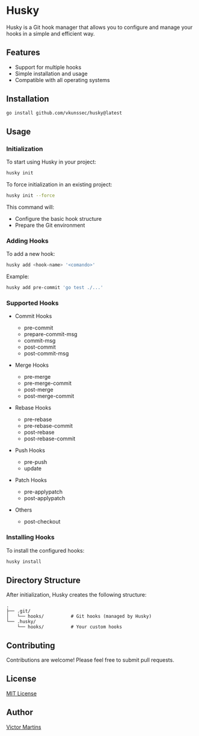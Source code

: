 # Husky

Husky is a Git hook manager that allows you to configure and manage your hooks in a simple and efficient way.

## Features

- Support for multiple hooks
- Simple installation and usage
- Compatible with all operating systems

## Installation

```bash
go install github.com/vkunssec/husky@latest
```

## Usage

### Initialization

To start using Husky in your project:

```bash
husky init
```

To force initialization in an existing project:

```bash
husky init --force
```

This command will:
- Configure the basic hook structure
- Prepare the Git environment

### Adding Hooks

To add a new hook:

```bash
husky add <hook-name> '<comando>'
```

Example:
```bash
husky add pre-commit 'go test ./...'
```

### Supported Hooks

- Commit Hooks
  - pre-commit
  - prepare-commit-msg
  - commit-msg
  - post-commit
  - post-commit-msg

- Merge Hooks
  - pre-merge
  - pre-merge-commit
  - post-merge
  - post-merge-commit

- Rebase Hooks
  - pre-rebase
  - pre-rebase-commit
  - post-rebase
  - post-rebase-commit

- Push Hooks
  - pre-push
  - update

- Patch Hooks
  - pre-applypatch
  - post-applypatch

- Others
  - post-checkout

### Installing Hooks

To install the configured hooks:

```bash
husky install   
```

## Directory Structure

After initialization, Husky creates the following structure:

```
.
├── .git/
│   └── hooks/          # Git hooks (managed by Husky)
└── .husky/
    └── hooks/          # Your custom hooks
```

## Contributing

Contributions are welcome! Please feel free to submit pull requests.

## License

[MIT License](LICENSE)

## Author

[Victor Martins](https://github.com/vkunssec)
